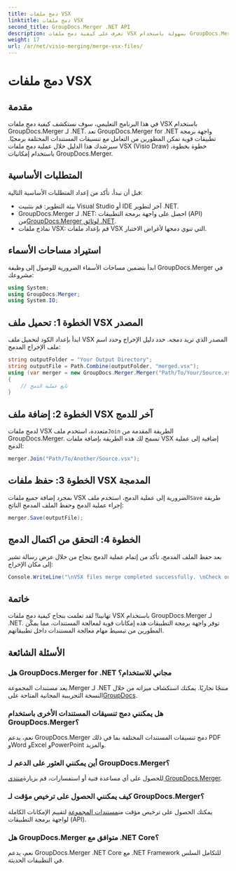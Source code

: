```yaml
---
title: دمج ملفات VSX
linktitle: دمج ملفات VSX
second_title: GroupDocs.Merger .NET API
description: تعرف على كيفية دمج ملفات VSX بسهولة باستخدام GroupDocs.Merger لـ .NET. يعمل هذا الدليل الشامل على تبسيط مهام معالجة المستندات.
weight: 17
url: /ar/net/visio-merging/merge-vsx-files/
---
```


# دمج ملفات VSX

## مقدمة
في هذا البرنامج التعليمي، سوف نستكشف كيفية دمج ملفات VSX باستخدام GroupDocs.Merger لـ .NET. تعد GroupDocs.Merger for .NET واجهة برمجة تطبيقات قوية تمكن المطورين من التعامل مع تنسيقات المستندات المختلفة برمجيًا. سيرشدك هذا الدليل خلال عملية دمج ملفات VSX (Visio Draw) خطوة بخطوة، باستخدام إمكانيات GroupDocs.Merger.
## المتطلبات الأساسية
قبل أن نبدأ، تأكد من إعداد المتطلبات الأساسية التالية:
- بيئة التطوير: قم بتثبيت Visual Studio أو IDE آخر لتطوير .NET.
-  GroupDocs.Merger لـ .NET: احصل على واجهة برمجة التطبيقات (API) من[GroupDocs.Merger لوثائق .NET](https://tutorials.groupdocs.com/merger/net/).
- نماذج ملفات VSX: قم بإعداد ملفات VSX التي تنوي دمجها لأغراض الاختبار.

## استيراد مساحات الأسماء
ابدأ بتضمين مساحات الأسماء الضرورية للوصول إلى وظيفة GroupDocs.Merger في مشروعك:
```csharp
using System; 
using GroupDocs.Merger;
using System.IO;
```
## الخطوة 1: تحميل ملف VSX المصدر
ابدأ بإعداد الكود لتحميل ملف VSX المصدر الذي تريد دمجه. حدد دليل الإخراج وحدد اسم ملف الإخراج المدمج:
```csharp
string outputFolder = "Your Output Directory";
string outputFile = Path.Combine(outputFolder, "merged.vsx");
using (var merger = new GroupDocs.Merger.Merger("Path/To/Your/Source.vsx"))
{
    // تابع عملية الدمج
}
```
## الخطوة 2: إضافة ملف VSX آخر للدمج
 لدمج ملفات VSX متعددة، استخدم ملف`Join` الطريقة المقدمة من GroupDocs.Merger. تسمح لك هذه الطريقة بإضافة ملفات VSX إضافية إلى عملية الدمج:
```csharp
merger.Join("Path/To/Another/Source.vsx");
```
## الخطوة 3: حفظ ملفات VSX المدمجة
 بمجرد إضافة جميع ملفات VSX الضرورية إلى عملية الدمج، استخدم ملف`Save` طريقة إجراء عملية الدمج وحفظ الملف المدمج الناتج:
```csharp
merger.Save(outputFile);
```
## الخطوة 4: التحقق من اكتمال الدمج
بعد حفظ الملف المدمج، تأكد من إتمام عملية الدمج بنجاح من خلال عرض رسالة تشير إلى مكان الإخراج:
```csharp
Console.WriteLine("\nVSX files merge completed successfully. \nCheck output in {0}", outputFolder);
```

## خاتمة
تهانينا! لقد تعلمت بنجاح كيفية دمج ملفات VSX باستخدام GroupDocs.Merger لـ .NET. توفر واجهة برمجة التطبيقات هذه إمكانات قوية لمعالجة المستندات، مما يمكّن المطورين من تبسيط مهام معالجة المستندات داخل تطبيقاتهم.

## الأسئلة الشائعة
### هل GroupDocs.Merger for .NET مجاني للاستخدام؟
 يعد مستندات المجموعة.Merger لـ .NET منتجًا تجاريًا. يمكنك استكشاف ميزاته من خلال النسخة التجريبية المجانية المتاحة على[GroupDocs](https://releases.groupdocs.com/).
### هل يمكنني دمج تنسيقات المستندات الأخرى باستخدام GroupDocs.Merger؟
نعم، يدعم GroupDocs.Merger دمج تنسيقات المستندات المختلفة بما في ذلك PDF وWord وExcel وPowerPoint والمزيد.
### أين يمكنني العثور على الدعم لـ GroupDocs.Merger؟
 للحصول على أي مساعدة فنية أو استفسارات، قم بزيارة[منتدى GroupDocs.Merger](https://forum.groupdocs.com/c/merger/32).
### كيف يمكنني الحصول على ترخيص مؤقت لـ GroupDocs.Merger؟
 يمكنك الحصول على ترخيص مؤقت من[مستندات المجموعة](https://purchase.groupdocs.com/temporary-license/) لتقييم الإمكانات الكاملة لواجهة برمجة التطبيقات (API).
### هل GroupDocs.Merger متوافق مع .NET Core؟
نعم، يدعم GroupDocs.Merger .NET Core مع .NET Framework للتكامل السلس في التطبيقات الحديثة.